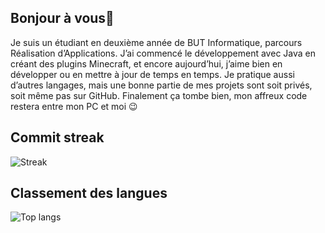 ## Bonjour à vous👋
Je suis un étudiant en deuxième année de BUT Informatique, parcours Réalisation d’Applications. J’ai commencé le développement avec Java en créant des plugins Minecraft, et encore aujourd’hui, j’aime bien en développer ou en mettre à jour de temps en temps. Je pratique aussi d’autres langages, mais une bonne partie de mes projets sont soit privés, soit même pas sur GitHub. Finalement ça tombe bien, mon affreux code restera entre mon PC et moi 😉
## Commit streak
![Streak](https://github-readme-streak-stats-for-me.vercel.app/?user=tiakin&theme=dracula&locale=fr&mode=weekly)
## Classement des langues
![Top langs](https://github-readme-stats.vercel.app/api/top-langs/?username=tiakin&theme=dracula&layout=compact&locale=fr)
<!--
**Tiakin/Tiakin** is a ✨ _special_ ✨ repository because its `README.md` (this file) appears on your GitHub profile.

Here are some ideas to get you started:

- 🔭 I’m currently working on ...
- 🌱 I’m currently learning ...
- 👯 I’m looking to collaborate on ...
- 🤔 I’m looking for help with ...
- 💬 Ask me about ...
- 📫 How to reach me: ...
- 😄 Pronouns: ...
- ⚡ Fun fact: ...
-->
